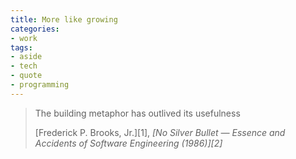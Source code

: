 ```yaml
---
title: More like growing
categories:
- work
tags:
- aside
- tech
- quote
- programming
---
```


>  The building metaphor has outlived its usefulness
> <footer>[Frederick P. Brooks, Jr.][1], <cite>[No Silver Bullet — Essence and Accidents of Software Engineering (1986)][2]</cite></footer>

   [1]: http://www.cs.unc.edu/~brooks/
   [2]: http://en.wikipedia.org/wiki/No_Silver_Bullet
